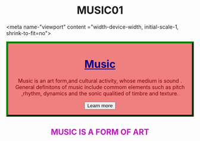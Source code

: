 # MUSIC01
<!DOCTYPE html>
<html lang="en">
<head>
<title>RESONSIVE IMAGE PAGE</title>

<meta charset="utf-8">

<meta name-"viewport" content ="width-device-width, initial-scale-1, shrink-to-fit=no">

<link rel="stylesheet"  href="https://maxcdn.bootstrapcdn.com/bootstrap/4.0.0/css/bootstrap.min.css " />

<link rel=""stylesheet" type="text/css"  href="style.css"  />

<style>

.jumbotron 
{
border: 5px outset green;
 background-color: #f08080;
 text-align: center;
padding: 10px 10 px;
}
.p
{
 text-align: left;
 background-color: #ff1493;

}
<style>
body
  {
-webkit-background-size: cover;
background:url('music.jpg');
background-position: center; /* Center the image */
  background-repeat: no-repeat; /* Do not repeat the image */
  background-size: cover;
  }
  h1{
    text-align:center;
  }
  h2 {
    text-align:center;
    color:#c0c0c0;
  }
  
  
  button {
    text-align:center;
    
  }
</style>
  </head>

</style>
</head>

<body>
<div class="jumbotron">
 <h1 style ="color : #00008b " class="text-uppercase"><u><strong>Music </strong></u></h1>

<p style ="color: #800000 " class="text-uppercase" >Music is an art form,and cultural activity, whose medium is sound . General definitons of music include commom elements such as pitch ,rhythm, dynamics and the sonic qualitied of timbre and texture.</p>

<button  class="btn btn-info" > Learn more</button>

</div>
<h2 style="color:#c214c3 " class="text-lowerrcase">MUSIC IS A FORM OF ART </h2>
</body>
</html>
